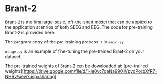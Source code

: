 # Brant-2

Brant-2 is the first large-scale, off-the-shelf model that can be applied to the application scenrios of both SEEG and EEG. The code for pre-training Brant-2 is provided here.

The program entry of the pre-training process is in `main.py`

`usage.py` is an example of fine-tuning the pre-trained Brant-2 on your dataset.

The pre-trained weights of Brant-2 can be downloaded at: [pre-trained weights][https://drive.google.com/file/d/1-le0yd7oaNa99O1VpydPoxbXfR7-NHRv/view?usp=sharing].